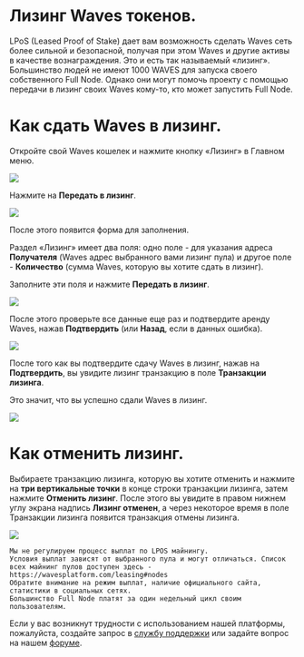 # **Лизинг Waves токенов**.

LPoS (Leased Proof of Stake) дает вам возможность сделать Waves сеть более сильной и безопасной, получая при этом Waves и другие активы в качестве вознаграждения. Это и есть так называемый «лизинг».
Большинство людей не имеют 1000 WAVES для запуска своего собственного Full Node. Однако они могут помочь проекту с помощью передачи в лизинг своих Waves кому-то, кто может запустить Full Node.

# **Как сдать Waves в лизинг**.

Откройте свой Waves кошелек и нажмите кнопку «Лизинг» в Главном меню.

![](/_assets/waves_leasing_01.png)

Нажмите на **Передать в лизинг**.

![](/_assets/waves_leasing_02.jpg)

После этого появится форма для заполнения.

Раздел «Лизинг» имеет два поля: одно поле - для указания адреса **Получателя** (Waves адрес выбранного вами лизинг пула) и другое поле - **Количество** (сумма Waves, которую вы хотите сдать в лизинг).

Заполните эти поля и нажмите **Передать в лизинг**.

![](/_assets/waves_leasing_03.png)

После этого проверьте все данные еще раз и подтвердите аренду Waves, нажав **Подтвердить** (или **Назад**, если в данных ошибка).

![](/_assets/waves_leasing_04.png)

После того как вы подтвердите сдачу Waves в лизинг, нажав на **Подтвердить**, вы увидите лизинг транзакцию в поле **Транзакции лизинга**.

Это значит, что вы успешно сдали Waves в лизинг.

![](/_assets/waves_leasing_05.png)

# **Как отменить лизинг**.

Выбираете транзакцию лизинга, которую вы хотите отменить и нажмите на **три вертикальные точки** в конце строки транзакции лизинга, затем нажмите **Отменить лизинг**. После этого вы увидите в правом нижнем углу экрана надпись **Лизинг отменен**, а через некоторое время в поле Транзакции лизинга появится транзакция отмены лизинга.

![](/_assets/waves_leasing_06.png)

```
Мы не регулируем процесс выплат по LPOS майнингу.
Условия выплат зависят от выбранного пула и могут отличаться. Список всех майнинг пулов доступен здесь - https://wavesplatform.com/leasing#nodes
Обратите внимание на режим выплат, наличие официального сайта, статистики в социальных сетях.
Большинство Full Node платят за один недельный цикл своим пользователям.
```

Если у вас возникнут трудности с использованием нашей платформы, пожалуйста, создайте запрос в [службу поддержки](https://support.wavesplatform.com/) или задайте вопрос на нашем [форуме](https://forum.wavesplatform.com/).
